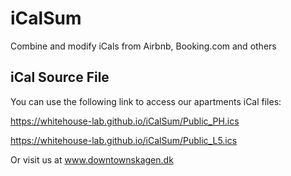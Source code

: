 # iCalSum
Combine and modify iCals from Airbnb, Booking.com and others

## iCal Source File

You can use the following link to access our apartments iCal files:

https://whitehouse-lab.github.io/iCalSum/Public_PH.ics

https://whitehouse-lab.github.io/iCalSum/Public_L5.ics

Or visit us at www.downtownskagen.dk


